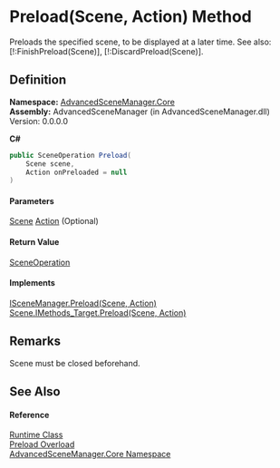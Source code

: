 # Preload(Scene, Action) Method

Preloads the specified scene, to be displayed at a later time. See also: \[!:FinishPreload(Scene)], \[!:DiscardPreload(Scene)].

## Definition

**Namespace:** [AdvancedSceneManager.Core](N_AdvancedSceneManager_Core.md)\
**Assembly:** AdvancedSceneManager (in AdvancedSceneManager.dll) Version: 0.0.0.0

**C#**

```c#
public SceneOperation Preload(
	Scene scene,
	Action onPreloaded = null
)
```

#### Parameters

&#x20; [Scene](T_AdvancedSceneManager_Models_Scene.md)   [Action](https://learn.microsoft.com/dotnet/api/system.action)  (Optional)&#x20;

#### Return Value

[SceneOperation](T_AdvancedSceneManager_Core_SceneOperation.md)

#### Implements

[ISceneManager.Preload(Scene, Action)](M_AdvancedSceneManager_DependencyInjection_ISceneManager_Preload.md)\
[Scene.IMethods\_Target.Preload(Scene, Action)](M_AdvancedSceneManager_Models_Scene_IMethods_Target_Preload.md)

## Remarks

Scene must be closed beforehand.

## See Also

#### Reference

[Runtime Class](T_AdvancedSceneManager_Core_Runtime.md)\
[Preload Overload](Overload_AdvancedSceneManager_Core_Runtime_Preload.md)\
[AdvancedSceneManager.Core Namespace](N_AdvancedSceneManager_Core.md)
